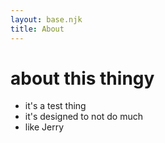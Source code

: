 ```yaml
---
layout: base.njk
title: About
---
```


# about this thingy

- it's a test thing
- it's designed to not do much
- like Jerry

